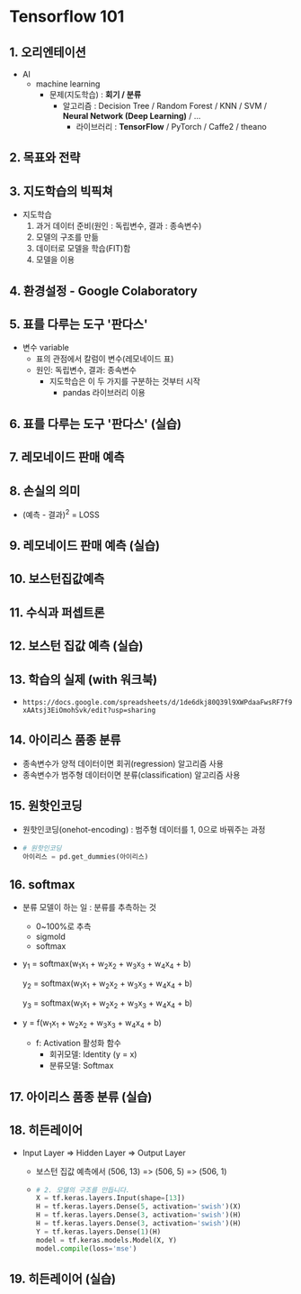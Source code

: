 # Tensorflow 101

## 1. 오리엔테이션

- AI
  - machine learning
    - 문제(지도학습) : **회기 / 분류**
      - 알고리즘 : Decision Tree / Random Forest / KNN / SVM / **Neural Network (Deep Learning)** / ...
        - 라이브러리 : **TensorFlow** / PyTorch / Caffe2 / theano

## 2. 목표와 전략

## 3. 지도학습의 빅픽쳐

- 지도학습
  1. 과거 데이터 준비(원인 : 독립변수, 결과 : 종속변수)
  2. 모델의 구조를 만듦
  3. 데이터로 모델을 학습(FIT)함
  4. 모델을 이용

## 4. 환경설정 - Google Colaboratory

## 5. 표를 다루는 도구 '판다스'

- 변수 variable
  - 표의 관점에서 칼럼이 변수(레모네이드 표)
  - 원인: 독립변수, 결과: 종속변수
    - 지도학습은 이 두 가지를 구분하는 것부터 시작
      - pandas 라이브러리 이용

## 6. 표를 다루는 도구 '판다스' (실습)

## 7. 레모네이드 판매 예측

## 8. 손실의 의미

- (예측 - 결과)<sup>2</sup> = LOSS

## 9. 레모네이드 판매 예측 (실습)

## 10. 보스턴집값예측

## 11. 수식과 퍼셉트론

## 12. 보스턴 집값 예측 (실습)

## 13. 학습의 실제 (with 워크북)

- `https://docs.google.com/spreadsheets/d/1de6dkj80Q39l9XWPdaaFwsRF7f9xAAtsj3EiOmohSvk/edit?usp=sharing`

## 14. 아이리스 품종 분류

- 종속변수가 양적 데이터이면 회귀(regression) 알고리즘 사용
- 종속변수가 범주형 데이터이면 분류(classification) 알고리즘 사용

## 15. 원핫인코딩

- 원핫인코딩(onehot-encoding) : 범주형 데이터를 1, 0으로 바꿔주는 과정

- ```python
  # 원핫인코딩
  아이리스 = pd.get_dummies(아이리스)
  ```

## 16. softmax

- 분류 모델이 하는 일 : 분류를 추측하는 것
  - 0~100%로 추측
  - sigmold
  - softmax

- y<sub>1</sub> = softmax(w<sub>1</sub>x<sub>1</sub> + w<sub>2</sub>x<sub>2</sub> + w<sub>3</sub>x<sub>3</sub> + w<sub>4</sub>x<sub>4</sub> + b)

  y<sub>2</sub> = softmax(w<sub>1</sub>x<sub>1</sub> + w<sub>2</sub>x<sub>2</sub> + w<sub>3</sub>x<sub>3</sub> + w<sub>4</sub>x<sub>4</sub> + b)

  y<sub>3</sub> = softmax(w<sub>1</sub>x<sub>1</sub> + w<sub>2</sub>x<sub>2</sub> + w<sub>3</sub>x<sub>3</sub> + w<sub>4</sub>x<sub>4</sub> + b)

- y = f(w<sub>1</sub>x<sub>1</sub> + w<sub>2</sub>x<sub>2</sub> + w<sub>3</sub>x<sub>3</sub> + w<sub>4</sub>x<sub>4</sub> + b)

  - f: Activation 활성화 함수
    - 회귀모델: Identity (y = x)
    - 분류모델: Softmax

## 17. 아이리스 품종 분류 (실습)

## 18. 히든레이어

- Input Layer => Hidden Layer => Output Layer

  - 보스턴 집값 예측에서 (506, 13) => (506, 5) => (506, 1)

  - ```python
    # 2. 모델의 구조를 만듭니다.
    X = tf.keras.layers.Input(shape=[13])
    H = tf.keras.layers.Dense(5, activation='swish')(X)
    H = tf.keras.layers.Dense(3, activation='swish')(H)
    H = tf.keras.layers.Dense(3, activation='swish')(H)
    Y = tf.keras.layers.Dense(1)(H)
    model = tf.keras.models.Model(X, Y)
    model.compile(loss='mse')
    ```

## 19. 히든레이어 (실습)

